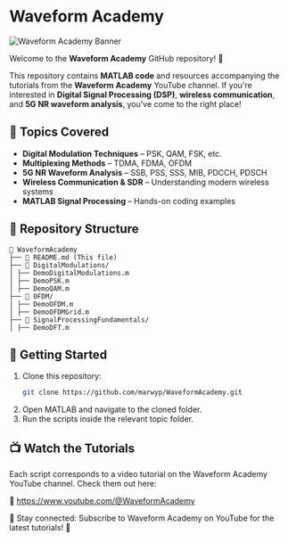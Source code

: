 # Waveform Academy

![Waveform Academy Banner](https://yt3.googleusercontent.com/BqGhcdsjaWOlNWaVWnYcMnhY7Hj9xd2QqA4wcek-UKTht3zTCh-GgLZHuVQMdj-zoD_dpMw2=w1707-fcrop64=1,00005a57ffffa5a8-k-c0xffffffff-no-nd-rj) 

Welcome to the **Waveform Academy** GitHub repository! 🚀  

This repository contains **MATLAB code** and resources accompanying the tutorials from the **Waveform Academy** YouTube channel. If you're interested in **Digital Signal Processing (DSP)**, **wireless communication**, and **5G NR waveform analysis**, you've come to the right place!  

## 📌 Topics Covered  
- **Digital Modulation Techniques** – PSK, QAM, FSK, etc.  
- **Multiplexing Methods** – TDMA, FDMA, OFDM  
- **5G NR Waveform Analysis** – SSB, PSS, SSS, MIB, PDCCH, PDSCH  
- **Wireless Communication & SDR** – Understanding modern wireless systems  
- **MATLAB Signal Processing** – Hands-on coding examples

## 📂 Repository Structure
```
📁 WaveformAcademy
├── 📄 README.md (This file)
├── 📁 DigitalModulations/
│ ├── DemoDigitalModulations.m
│ ├── DemoPSK.m
│ ├── DemoQAM.m
├── 📁 OFDM/
│ ├── DemoOFDM.m
│ ├── DemoOFDMGrid.m
├── 📁 SignalProcessingFundamentals/
│ ├── DemoDFT.m
```
## 🔧 Getting Started  
1. Clone this repository:  
   ```bash
   git clone https://github.com/marwyp/WaveformAcademy.git
2. Open MATLAB and navigate to the cloned folder.
3. Run the scripts inside the relevant topic folder.

## 📺 Watch the Tutorials
Each script corresponds to a video tutorial on the Waveform Academy YouTube channel. Check them out here:

🔗 https://www.youtube.com/@WaveformAcademy

📌 Stay connected: Subscribe to Waveform Academy on YouTube for the latest tutorials! 🚀